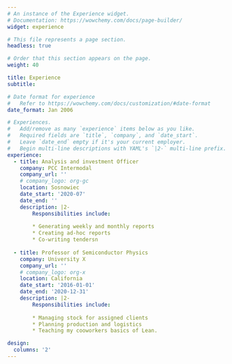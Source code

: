 ```yaml
---
# An instance of the Experience widget.
# Documentation: https://wowchemy.com/docs/page-builder/
widget: experience

# This file represents a page section.
headless: true

# Order that this section appears on the page.
weight: 40

title: Experience
subtitle:

# Date format for experience
#   Refer to https://wowchemy.com/docs/customization/#date-format
date_format: Jan 2006

# Experiences.
#   Add/remove as many `experience` items below as you like.
#   Required fields are `title`, `company`, and `date_start`.
#   Leave `date_end` empty if it's your current employer.
#   Begin multi-line descriptions with YAML's `|2-` multi-line prefix.
experience:
  - title: Analysis and investment Officer
    company: PCC Intermodal
    company_url: ''
    # company_logo: org-gc
    location: Sosnowiec
    date_start: '2020-07'
    date_end: ''
    description: |2-
        Responsibilities include:
        
        * Generating weekly and monthly reports 
        * Creating ad-hoc reports
        * Co-writing tendersn
        
  - title: Professor of Semiconductor Physics
    company: University X
    company_url: ''
    # company_logo: org-x
    location: California
    date_start: '2016-01-01'
    date_end: '2020-12-31'
    description: |2-
        Responsibilities include:
        
        * Managing stock for assigned clients
        * Planning production and logistics
        * Teaching my cooworkers basics of Lean.

design:
  columns: '2'
---
```

